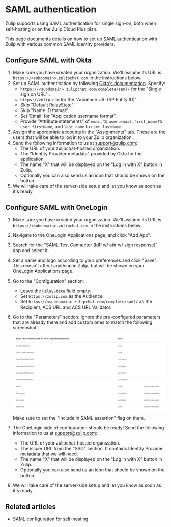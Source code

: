 # SAML authentication

Zulip supports using SAML authentication for single sign-on, both when
self-hosting or on the Zulip Cloud Plus plan.

This page documents details on how to set up SAML authentication with
Zulip with various common SAML identity providers.

## Configure SAML with Okta

1. Make sure you have created your organization. We'll assume its URL is
   `https://<subdomain>.zulipchat.com` in the instructions below.
1. Set up SAML authentication by following
   [Okta's documentation](https://developer.okta.com/docs/guides/saml-application-setup/overview/).
   Specify:
     * `https://<subdomain>.zulipchat.com/complete/saml/` for the "Single sign on URL"`.
     * `https://zulip.com` for the "Audience URI (SP Entity ID)".
     * Skip "Default RelayState".
     * Skip "Name ID format".
     * Set 'Email` for "Application username format".
     * Provide "Attribute statements" of `email` to `user.email`,
       `first_name` to `user.firstName`, and `last_name` to `user.lastName`.
1. Assign the appropriate accounts in the "Assignments" tab. These are the users
   that will be able to log in to your Zulip organization.
1. Send the following information to us at support@zulip.com:
     * The URL of your zulipchat-hosted organization.
     * The "Identity Provider metadata" provided by Okta for the application.
     * The name "X" that will be displayed on the "Log in with X" button in Zulip.
     * Optionally you can also send us an icon that should be shown on the button.
1. We will take care of the server-side setup and let you know as soon as it's ready.

## Configure SAML with OneLogin

1. Make sure you have created your organization. We'll assume its URL is
   `https://<subdomain>.zulipchat.com` in the instructions below.
1. Navigate to the OneLogin Applications page, and click "Add App".
1. Search for the "SAML Test Connector (IdP w/ attr w/ sign response)" app and select it.
1. Set a name and logo according to your preferences and click "Save". This doesn't affect anything in Zulip,
   but will be shown on your OneLogin Applications page.
1. Go to the "Configuration" section:
    * Leave the `RelayState` field empty.
    * Set `https://zulip.com` as the Audience.
    * Set `https://<subdomain>.zulipchat.com/complete/saml/` as the Recipient, ACS URL
      and ACS URL Validator.
1. Go to the "Parameters" section. Ignore the pre-configured parameters that are already there
   and add custom ones to match the following screenshot:

    ![OneLogin parameters](/static/images/help/onelogin_parameters.png)

    Make sure to set the "Include in SAML assertion" flag on them.

1. The OneLogin side of configuration should be ready!
   Send the following information to us at support@zulip.com:
     * The URL of your zulipchat-hosted organization.
     * The issuer URL from the "SSO" section. It contains Identity Provider metadata that we will need.
     * The name "X" that will be displayed on the "Log in with X" button in Zulip.
     * Optionally you can also send us an icon that should be shown on the button.
1. We will take care of the server-side setup and let you know as soon as it's ready.

## Related articles

* [SAML configuration][saml-readthedocs] for self-hosting.

[saml-readthedocs]: https://zulip.readthedocs.io/en/stable/production/authentication-methods.html#saml
